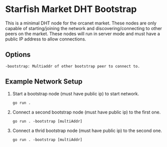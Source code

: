# Starfish Market DHT Bootstrap 
This is a minimal DHT node for the orcanet market. These nodes are only capable of starting/joining the network and discovering/connecting to other peers on the market. These nodes will run in server mode and must have a public IP address to allow connections.

## Options
```
-bootstrap: Multiaddr of other bootstrap peer to connect to. 
```

## Example Network Setup

1) Start a bootstrap node (must have public ip) to start network.

    ```go run .```

2) Connect a second bootstrap node (must have public ip) to the first one.

    ```go run . -bootstrap [multiAddr]```

3) Connect a thrid bootstrap node (must have public ip) to the second one.

    ```go run . -bootstrap [multiAddr]```